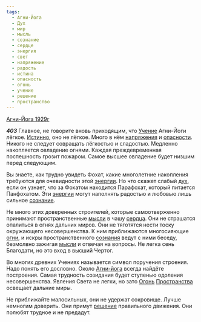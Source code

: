 ```yaml
---
tags:
  - Агни-Йога
  - Дух
  - мир
  - мысль
  - сознание
  - сердце
  - энергия
  - свет
  - напряжение
  - радость
  - истина
  - опасность
  - огонь
  - учение
  - решение
  - пространство
---
```


[Агни-Йога 1929г](/agni/1929)

___403___
Главное, не говорите вновь приходящим, что [Учение](/tag/#учение) Агни-Йоги лёгкое. [Истинно](/tag/#истина), оно не лёгкое. Много в нём [напряжения](/tag/#напряжение) и [опасности](/tag/#опасность). Никого не следует совращать лёгкостью и сладостью. Медленно накопляется овладение огнями. Каждая преждевременная поспешность грозит пожаром. Самое высшее овладение будет низшим перед следующим.   

Вы знаете, как трудно увидеть Фохат, какие многолетние накопления требуются для очевидности этой [энергии](/tag/#энергия). Но что скажет слабый [дух](/tag/#Дух), если он узнает, что за Фохатом находится Парафохат, который питается Панфохатом. Эти [энергии](/tag/#энергия) могут наполнять радостью и любовью лишь сильное [сознание](/tag/#сознание).   

Не много этих доверенных строителей, которые самоотверженно принимают пространственные [мысли](/tag/#мысль) в чашу [сердца](/tag/#сердце). Они не страшатся опалиться в огнях дальних миров. Они не тяготятся нести тоску окружающего несовершенства. К ним приближаются многосияющие [огни](/tag/#огонь), и искры пространственного [сознания](/tag/#сознание) ведут с ними беседу, безмолвно зажигая [мысли](/tag/#мысль) и отвечая на вопросы. Не легка сень Благодати, но это вход в высший Чертог.   

Во многих древних Учениях называется символ поручения строения. Надо понять его дословно. Около [Агни-йога](/tag/#Агни-Йога) всегда найдёте построения. Самая трудность созидания будет ступенью одоления несовершенства. Явления Света не легки, но зато [Огонь](/tag/#огонь) [Пространства](/tag/#пространство) освещает дальние миры.   

Не приближайте малосильных, они не удержат сокровище. Лучше немногим доверить. Они примут [решение](/tag/#решение) правильного движения. Они полюбят трудное и не предадут.
